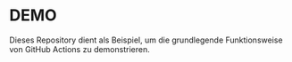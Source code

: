 # DEMO
Dieses Repository dient als Beispiel, um die grundlegende Funktionsweise von GitHub Actions zu demonstrieren.
